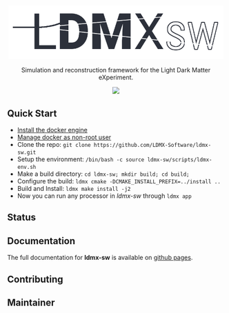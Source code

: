 <p align="center">
    <img src="https://github.com/LDMX-Software/ldmx-software.github.io/blob/master/img/ldmx_logo_dark.png" width="500">
</p>

<p align="center">
    Simulation and reconstruction framework for the Light Dark Matter eXperiment.  
</p>

<p align="center">
    <a href="http://perso.crans.org/besson/LICENSE.html" alt="GPLv3 license">
        <img src="https://img.shields.io/badge/License-GPLv3-blue.svg" />
    </a>
</p>

## Quick Start 

- [Install the docker engine](https://docs.docker.com/engine/install/)
- [Manage docker as non-root user](https://docs.docker.com/engine/install/linux-postinstall/#manage-docker-as-a-non-root-user)
- Clone the repo: `git clone https://github.com/LDMX-Software/ldmx-sw.git`
- Setup the environment: `/bin/bash -c source ldmx-sw/scripts/ldmx-env.sh`
- Make a build directory: `cd ldmx-sw; mkdir build; cd build;`
- Configure the build: `ldmx cmake -DCMAKE_INSTALL_PREFIX=../install ..`
- Build and Install: `ldmx make install -j2`
- Now you can run any processor in _ldmx-sw_ through `ldmx app`

## Status

## Documentation 
The full documentation for **ldmx-sw** is available on [github pages](https://ldmx-software.github.io/).

## Contributing

## Maintainer 
